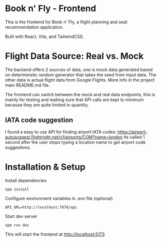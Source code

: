# Book n' Fly - Frontend

This is the frontend for Book n' Fly, a flight planning and seat recommendation application.

Built with React, Vite, and TailwindCSS.


# Flight Data Source: Real vs. Mock

The backend offers 2 sources of data, one is mock data generated based on deterministic random generator that takes the seed from input data. The other data is actual flight data from Google Flights. More info in the project main README.md file.

The frontend can switch between the mock and real data endpoints, this is mainly for testing and making sure that API calls are kept to minimum because they are quite limited in quantity.

## IATA code suggestion 
I found a easy to use API for finding airport IATA codes: https://airport-autosuggest.flightright.net/v1/airports/COM?name=london
Its called 1 second after the user stops typing a location name to get airport code suggestions.


# Installation & Setup

Install dependencies

    npm install

Configure environment variables in .env file (optional)

    API_URL=http://localhost:7878/api

Start dev server

    npm run dev

This will start the frontend at [http://localhost:5173](http://localhost:5173)